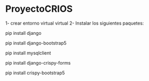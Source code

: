 # ProyectoCRIOS

1- crear entorno virtual virtual 
2- Instalar los siguientes paquetes:

pip install django 

pip install django-bootstrap5 

pip install mysqlclient

pip install django-crispy-forms

pip install crispy-bootstrap5